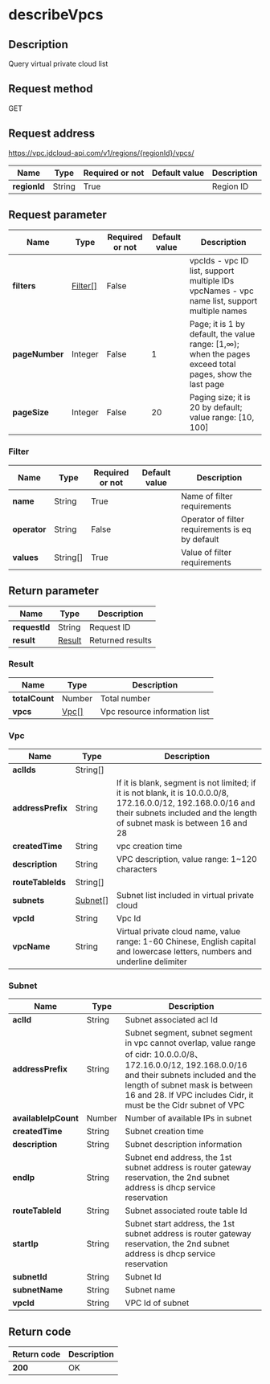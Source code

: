# describeVpcs


## Description
Query virtual private cloud list

## Request method
GET

## Request address
https://vpc.jdcloud-api.com/v1/regions/{regionId}/vpcs/

|Name|Type|Required or not|Default value|Description|
|---|---|---|---|---|
|**regionId**|String|True||Region ID|

## Request parameter
|Name|Type|Required or not|Default value|Description|
|---|---|---|---|---|
|**filters**|[Filter[]](##Filter)|False||vpcIds - vpc ID list, support multiple IDs<br>vpcNames - vpc name list, support multiple names<br>|
|**pageNumber**|Integer|False|1|Page; it is 1 by default, the value range: [1,∞); when the pages exceed total pages, show the last page|
|**pageSize**|Integer|False|20|Paging size; it is 20 by default; value range: [10, 100]|

### <a name="Filter">Filter</a>
|Name|Type|Required or not|Default value|Description|
|---|---|---|---|---|
|**name**|String|True||Name of filter requirements|
|**operator**|String|False||Operator of filter requirements is eq by default|
|**values**|String[]|True||Value of filter requirements|

## Return parameter
|Name|Type|Description|
|---|---|---|
|**requestId**|String|Request ID|
|**result**|[Result](##Result)|Returned results|


### <a name="Result">Result</a>
|Name|Type|Description|
|---|---|---|
|**totalCount**|Number|Total number|
|**vpcs**|[Vpc[]](##Vpc)|Vpc resource information list|
### <a name="Vpc">Vpc</a>
|Name|Type|Description|
|---|---|---|
|**aclIds**|String[]||
|**addressPrefix**|String|If it is blank, segment is not limited; if it is not blank, it is 10.0.0.0/8, 172.16.0.0/12, 192.168.0.0/16 and their subnets included and the length of subnet mask is between 16 and 28|
|**createdTime**|String|vpc creation time|
|**description**|String|VPC description, value range: 1~120 characters|
|**routeTableIds**|String[]||
|**subnets**|[Subnet[]](##Subnet)|Subnet list included in virtual private cloud|
|**vpcId**|String|Vpc Id|
|**vpcName**|String|Virtual private cloud name, value range: 1-60 Chinese, English capital and lowercase letters, numbers and underline delimiter|
### <a name="Subnet">Subnet</a>
|Name|Type|Description|
|---|---|---|
|**aclId**|String|Subnet associated acl Id|
|**addressPrefix**|String|Subnet segment, subnet segment in vpc cannot overlap, value range of cidr: 10.0.0.0/8、172.16.0.0/12, 192.168.0.0/16 and their subnets included and the length of subnet mask is between 16 and 28. If VPC includes Cidr, it must be the Cidr subnet of VPC|
|**availableIpCount**|Number|Number of available IPs in subnet|
|**createdTime**|String|Subnet creation time|
|**description**|String|Subnet description information|
|**endIp**|String|Subnet end address, the 1st subnet address is router gateway reservation, the 2nd subnet address is dhcp service reservation|
|**routeTableId**|String|Subnet associated route table Id|
|**startIp**|String|Subnet start address, the 1st subnet address is router gateway reservation, the 2nd subnet address is dhcp service reservation|
|**subnetId**|String|Subnet Id|
|**subnetName**|String|Subnet name|
|**vpcId**|String|VPC Id of subnet|

## Return code
|Return code|Description|
|---|---|
|**200**|OK|
